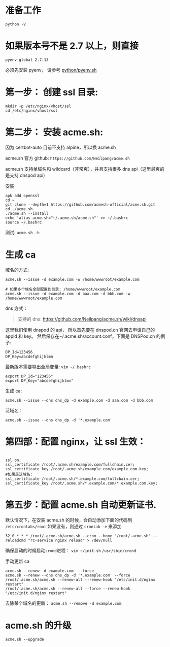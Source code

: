 # 准备工作

```
python -V
```

# 如果版本号不是 2.7 以上，则直接

```
pyenv global 2.7.13
```

必须先安装 pyenv， 请参考 [python/pyenv.sh](python/pyenv.sh)

# 第一步： 创建 ssl 目录:

```
mkdir -p /etc/nginx/vhost/ssl
cd /etc/nginx/vhost/ssl
```

# 第二步： 安装 acme.sh:

因为 certbot-auto 目前不支持 alpine，所以换 acme.sh

acme.sh 官方 github: `https://github.com/Neilpang/acme.sh`

acme.sh 支持单域名和 wildcard（非常爽），并且支持很多 dns api（这里最爽的是支持 dnspod api)

安装

```
apk add openssl
cd ~
git clone --depth=1 https://github.com/acmesh-official/acme.sh.git
cd ./acme.sh
./acme.sh --install
echo 'alias acme.sh="~/.acme.sh/acme.sh"' >> ~/.bashrc
source ~/.bashrc

```

测试: `acme.sh -h`

# 生成 ca

域名的方式:

```
acme.sh --issue -d example.com -w /home/wwwroot/example.com

# 如果多个域名全部配置到目录: /home/wwwroot/example.com
acme.sh --issue -d example.com -d aaa.com -d bbb.com -w /home/wwwroot/example.com

```

dns 方式：

> 支持的 dns: https://github.com/Neilpang/acme.sh/wiki/dnsapi

这里我们使用 dnspod 的 api， 所以首先要在 dnspod.cn 官网去申请自己的 appid 和 key。 然后保存在~/.acme.sh/account.conf，下面是 DNSPod.cn 的例子:

```
DP_Id=123456
DP_Key=abcdefghijklmn
```

最新版本需要导出全局变量: `vim ~/.bashrc`

```
export DP_Id="123456"
export DP_Key="abcdefghijklmn"
```

生成 ca:

`acme.sh --issue --dns dns_dp -d example.com -d aaa.com -d bbb.com`

泛域名：

`acme.sh --issue --dns dns_dp -d '*.example.com'`

# 第四部：配置 nginx，让 ssl 生效：

```

ssl on;
ssl_certificate /root/.acme.sh/example.com/fullchain.cer;
ssl_certificate_key /root/.acme.sh/example.com/example.com.key;
#如果是泛域名:
ssl_certificate /root/.acme.sh/*.example.com/fullchain.cer;
ssl_certificate_key /root/.acme.sh/*.example.com/*.example.com.key;
```

# 第五步：配置 acme.sh 自动更新证书.

默认情况下，在安装 acme.sh 的时候，会自动添加下面的代码到 `/etc/crontabs/root`
如果没有，则通过 `crontab -e` 来添加

```
32 0 * * * /root/.acme.sh/acme.sh --cron --home "/root/.acme.sh" --reloadcmd "rc-service nginx reload" > /dev/null
```

确保启动的时候启动`crond`进程： `vim ~/init.sh`
`/usr/sbin/crond`

手动更新 ca

```
acme.sh --renew -d example.com  --force
acme.sh --renew --dns dns_dp -d '*.example.com' --force
/root/.acme.sh/acme.sh --renew-all --renew-hook "/etc/init.d/nginx restart"
/root/.acme.sh/acme.sh --renew-all --force --renew-hook "/etc/init.d/nginx restart"
```

去除某个域名的更新：
`acme.sh --remove -d example.com`

# acme.sh 的升级

`acme.sh --upgrade`

